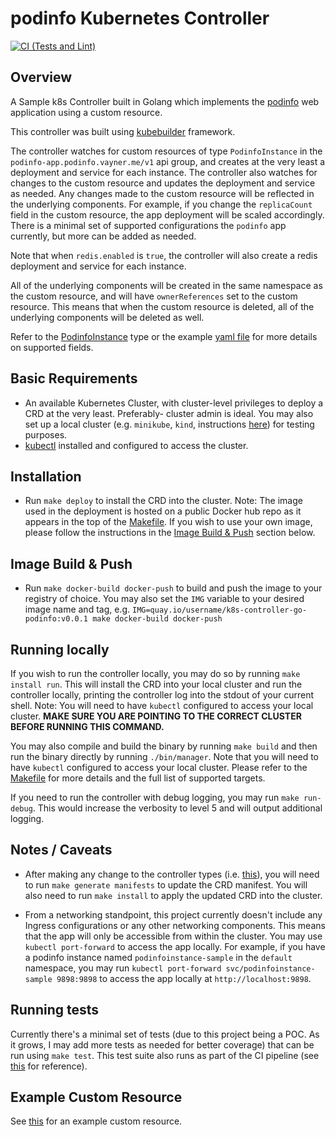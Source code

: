 # podinfo Kubernetes Controller

[![CI (Tests and Lint)](https://github.com/moshevayner/k8s-controller-go-podinfo/actions/workflows/ci_test_lint.yaml/badge.svg)](https://github.com/moshevayner/k8s-controller-go-podinfo/actions/workflows/ci_test_lint.yaml)

## Overview

A Sample k8s Controller built in Golang which implements the [podinfo](https://github.com/stefanprodan/podinfo) web application using a custom resource.

This controller was built using [kubebuilder](https://github.com/kubernetes-sigs/kubebuilder) framework.

The controller watches for custom resources of type `PodinfoInstance` in the `podinfo-app.podinfo.vayner.me/v1` api group, and creates at the very least a deployment and service for each instance. The controller also watches for changes to the custom resource and updates the deployment and service as needed. Any changes made to the custom resource will be reflected in the underlying components. For example, if you change the `replicaCount` field in the custom resource, the app deployment will be scaled accordingly. There is a minimal set of supported configurations the `podinfo` app currently, but more can be added as needed.

Note that when `redis.enabled` is `true`, the controller will also create a redis deployment and service for each instance.

All of the underlying components will be created in the same namespace as the custom resource, and will have `ownerReferences` set to the custom resource. This means that when the custom resource is deleted, all of the underlying components will be deleted as well.

Refer to the [PodinfoInstance](./api/v1/podinfoinstance_types.go) type or the example [yaml file](./config/samples/podinfo-app_v1_podinfoinstance.yaml) for more details on supported fields.

## Basic Requirements

- An available Kubernetes Cluster, with cluster-level privileges to deploy a CRD at the very least. Preferably- cluster admin is ideal. You may also set up a local cluster (e.g. `minikube`, `kind`, instructions [here](https://kubernetes.io/docs/tasks/tools/)) for testing purposes.
- [kubectl](https://kubernetes.io/docs/tasks/tools/install-kubectl/) installed and configured to access the cluster.

## Installation

- Run `make deploy` to install the CRD into the cluster. Note: The image used in the deployment is hosted on a public Docker hub repo as it appears in the top of the [Makefile](./Makefile). If you wish to use your own image, please follow the instructions in the [Image Build & Push](#image-build--push) section below.

## Image Build & Push

- Run `make docker-build docker-push` to build and push the image to your registry of choice. You may also set the `IMG` variable to your desired image name and tag, e.g. `IMG=quay.io/username/k8s-controller-go-podinfo:v0.0.1 make docker-build docker-push`

## Running locally

If you wish to run the controller locally, you may do so by running `make install run`. This will install the CRD into your local cluster and run the controller locally, printing the controller log into the stdout of your current shell. Note: You will need to have `kubectl` configured to access your local cluster. **MAKE SURE YOU ARE POINTING TO THE CORRECT CLUSTER BEFORE RUNNING THIS COMMAND.**

You may also compile and build the binary by running `make build` and then run the binary directly by running `./bin/manager`. Note that you will need to have `kubectl` configured to access your local cluster. Please refer to the [Makefile](./Makefile) for more details and the full list of supported targets.

If you need to run the controller with debug logging, you may run `make run-debug`. This would increase the verbosity to level 5 and will output additional logging.

## Notes / Caveats

- After making any change to the controller types (i.e. [this](./api/v1/podinfoinstance_types.go)), you will need to run `make generate manifests` to update the CRD manifest. You will also need to run `make install` to apply the updated CRD into the cluster.

- From a networking standpoint, this project currently doesn't include any Ingress configurations or any other networking components. This means that the app will only be accessible from within the cluster. You may use `kubectl port-forward` to access the app locally. For example, if you have a podinfo instance named `podinfoinstance-sample` in the `default` namespace, you may run `kubectl port-forward svc/podinfoinstance-sample 9898:9898` to access the app locally at `http://localhost:9898`.

## Running tests

Currently there's a minimal set of tests (due to this project being a POC. As it grows, I may add more tests as needed for better coverage) that can be run using `make test`.
This test suite also runs as part of the CI pipeline (see [this](.github/workflows/ci_test_lint.yaml) for reference).

## Example Custom Resource

See [this](./config/samples/podinfo-app_v1_podinfoinstance.yaml) for an example custom resource.
